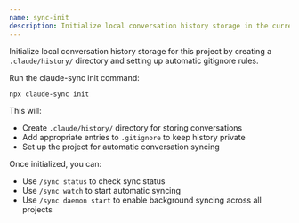 ```yaml
---
name: sync-init
description: Initialize local conversation history storage in the current project
---
```


Initialize local conversation history storage for this project by creating a `.claude/history/` directory and setting up automatic gitignore rules.

Run the claude-sync init command:

```bash
npx claude-sync init
```

This will:
- Create `.claude/history/` directory for storing conversations
- Add appropriate entries to `.gitignore` to keep history private
- Set up the project for automatic conversation syncing

Once initialized, you can:
- Use `/sync status` to check sync status
- Use `/sync watch` to start automatic syncing
- Use `/sync daemon start` to enable background syncing across all projects
